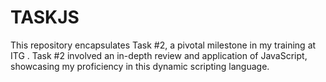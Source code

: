 # TASKJS
This repository encapsulates Task #2, a pivotal milestone in my training at ITG .
 Task #2 involved an in-depth review and application of JavaScript, showcasing my proficiency in this dynamic scripting language.

